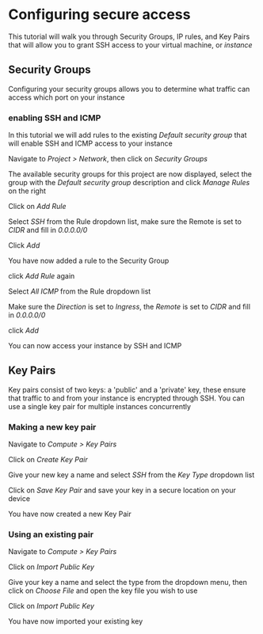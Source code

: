 # Configuring secure access

This tutorial will walk you through Security Groups, IP rules, and Key Pairs that will allow you to grant SSH access to your virtual machine, or *instance*

## Security Groups

Configuring your security groups allows you to determine what traffic can access which port on your instance

### enabling SSH and ICMP

In this tutorial we will add rules to the existing *Default security group* that will enable SSH and ICMP access to your instance

Navigate to *Project > Network*, then click on *Security Groups*

The available security groups for this project are now displayed, select the group with the *Default security group*  description and click *Manage Rules* on the right

Click on *Add Rule*

Select *SSH* from the Rule dropdown list, make sure the Remote is set to *CIDR* and fill in *0.0.0.0/0*

Click *Add*

You have now added a rule to the Security Group

click *Add Rule* again

Select *All ICMP* from the Rule dropdown list 

Make sure the *Direction* is set to *Ingress*, the *Remote* is set to *CIDR* and fill in *0.0.0.0/0*

click *Add*

You can now access your instance by SSH and ICMP

## Key Pairs

Key pairs consist of two keys: a 'public' and a 'private' key, these ensure that traffic to and from your instance is encrypted through SSH. You can use a single key pair for multiple instances concurrently

### Making a new key pair

Navigate to *Compute > Key Pairs*

Click on *Create Key Pair*

Give your new key a name and select *SSH* from the *Key Type* dropdown list

Click on *Save Key Pair* and save your key in a secure location on your device

You have now created a new Key Pair

### Using an existing pair

Navigate to *Compute > Key Pairs*

Click on *Import Public Key*

Give your key a name and select the type from the dropdown menu, then click on *Choose File* and open the key file you wish to use

Click on *Import Public Key*

You have now imported your existing key